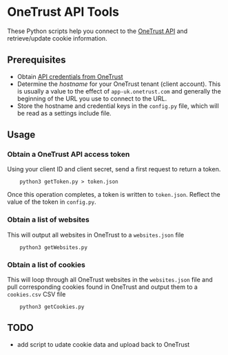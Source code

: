 # OneTrust API Tools 
These Python scripts help you connect to the [OneTrust API](https://developer.onetrust.com/onetrust/reference/onetrust-api-overview) and retrieve/update cookie information.


## Prerequisites
- Obtain [API credentials from OneTrust](https://my.onetrust.com/s/article/UUID-3faa8a9f-7635-bcda-5184-c01a157c3132)
- Determine the *hostname* for your OneTrust tenant (client account). This is usually a value to the effect of `app-uk.onetrust.com` and generally the beginning of the URL you use to connect to the URL.
- Store the hostname and credential keys in the `config.py` file, which will be read as a settings include file. 

## Usage
 
### Obtain a OneTrust API access token
Using your client ID and client secret, send a first request to return a token.
```
    python3 getToken.py > token.json
```
Once this operation completes, a token is written to `token.json`. Reflect the value of the token in `config.py`.

### Obtain a list of websites
This will output all websites in OneTrust to a `websites.json` file
```
    python3 getWebsites.py
```

### Obtain a list of cookies
This will loop through all OneTrust websites in the `websites.json` file and pull corresponding cookies found in OneTrust and output them to a `cookies.csv` CSV file
```
    python3 getCookies.py
```
## TODO
- add script to udate cookie data and upload back to OneTrust
